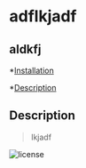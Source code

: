 # adflkjadf
  ## aldkfj

  *[Installation](#installation)

  *[Description](#Description)

  ## Description
  > lkjadf

  ![license](https://img.shields.io/badge/license-BSD%203-blue.svg)

